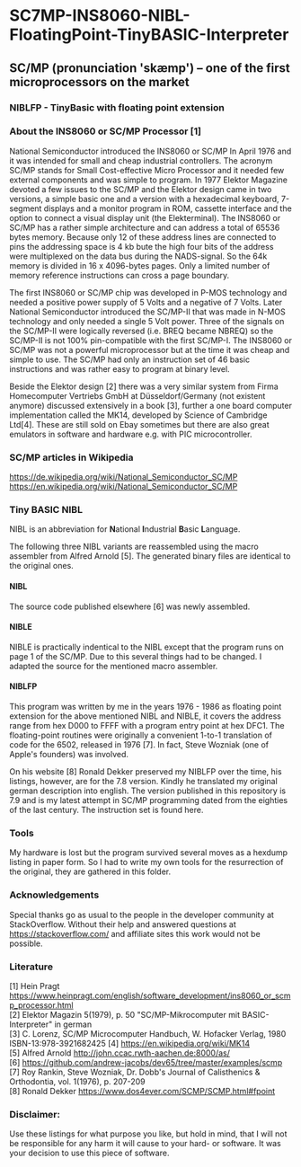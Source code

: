 # SC7MP-INS8060-NIBL-FloatingPoint-TinyBASIC-Interpreter

## SC/MP (pronunciation 'skæmp') – one of the first microprocessors on the market

### NIBLFP - TinyBasic with floating point extension

### About the INS8060 or SC/MP Processor [1]
National Semiconductor introduced the INS8060 or SC/MP In April 1976 and it was intended for small and cheap industrial controllers. The acronym SC/MP stands for Small Cost-effective Micro Processor and it needed few external components and was simple to program. In 1977 Elektor Magazine devoted a few issues to the SC/MP and the Elektor design came in two versions, a simple basic one and a version with a hexadecimal keyboard, 7-segment displays and a monitor program in ROM, cassette interface and the option to connect a visual display unit (the Elekterminal). The INS8060 or SC/MP has a rather simple architecture and can address a total of 65536 bytes memory. Because only 12 of these address lines are connected to pins the addressing space is 4 kb bute the high four bits of the address were multiplexed on the data bus during the NADS-signal. So the 64k memory is divided in 16 x 4096-bytes pages. Only a limited number of memory reference instructions can cross a page boundary.

The first INS8060 or SC/MP chip was developed in P-MOS technology and needed a positive power supply of 5 Volts and a negative of 7 Volts. Later National Semiconductor introduced the SC/MP-II that was made in N-MOS technology and only needed a single 5 Volt power. Three of the signals on the SC/MP-II were logically reversed (i.e. BREQ became NBREQ) so the SC/MP-II is not 100% pin-compatible with the first SC/MP-I. The INS8060 or SC/MP was not a powerful microprocessor but at the time it was cheap and simple to use. The SC/MP had only an instruction set of 46 basic instructions and was rather easy to program at binary level.

Beside the Elektor design [2] there was a very similar system from Firma Homecomputer Vertriebs GmbH at Düsseldorf/Germany (not existent anymore) discussed extensively in a book [3], further a one board computer implementation called the MK14, developed by Science of Cambridge Ltd[4]. These are still sold on Ebay sometimes but there are also great emulators in software and hardware e.g. with PIC microcontroller.

### SC/MP articles in Wikipedia
<https://de.wikipedia.org/wiki/National_Semiconductor_SC/MP>
<https://en.wikipedia.org/wiki/National_Semiconductor_SC/MP>

### Tiny BASIC NIBL

NIBL is an abbreviation for **N**ational **I**ndustrial **B**asic **L**anguage.

The following three NIBL variants are reassembled using the macro assembler from Alfred Arnold [5]. The generated binary files are identical to the original ones.

#### NIBL
The source code published elsewhere [6] was newly assembled.

#### NIBLE
NIBLE is practically indentical to the NIBL except that the program runs on page 1 of the SC/MP. Due to this several things had to be changed. I adapted the source for the mentioned macro assembler.

#### NIBLFP
This program was written by me in the years 1976 - 1986 as floating point extension for the above mentioned NIBL and NIBLE, it covers the address range from hex D000 to FFFF with a program entry point at hex DFC1. The floating-point routines were originally a convenient 1-to-1 translation of code for the 6502, released in 1976 [7]. In fact, Steve Wozniak (one of Apple's founders) was involved.

On his website [8] Ronald Dekker preserved my NIBLFP over the time, his listings, however, are for the 7.8 version. Kindly he translated my original german description into english. The version published in this repository is 7.9 and is my latest attempt in SC/MP programming dated from the eighties of the last century. The instruction set is found here.

### Tools
My hardware is lost but the program survived several moves as a hexdump listing in paper form. So I had to write my own tools for the resurrection of the original, they are gathered in this folder.

### Acknowledgements
Special thanks go as usual to the people in the developer community at StackOverflow. Without their help and answered questions at <https://stackoverflow.com/> and affiliate sites this work would not be possible.

### Literature

[1] Hein Pragt <https://www.heinpragt.com/english/software_development/ins8060_or_scmp_processor.html></br>
[2] Elektor Magazin 5(1979), p. 50 "SC/MP-Mikrocomputer mit BASIC-Interpreter" in german</br>
[3] C. Lorenz, SC/MP Microcomputer Handbuch, W. Hofacker Verlag, 1980 ISBN-13:978-3921682425
[4] <https://en.wikipedia.org/wiki/MK14></br>
[5] Alfred Arnold <http://john.ccac.rwth-aachen.de:8000/as/></br>
[6] <https://github.com/andrew-jacobs/dev65/tree/master/examples/scmp></br>
[7] Roy Rankin, Steve Wozniak, Dr. Dobb's Journal of Calisthenics & Orthodontia, vol. 1(1976), p. 207-209</br>
[8] Ronald Dekker <https://www.dos4ever.com/SCMP/SCMP.html#fpoint></br>

### Disclaimer:
Use these listings for what purpose you like, but hold in mind, that I will not be responsible for any harm it will cause to your hard- or software. It was your decision to use this piece of software.
